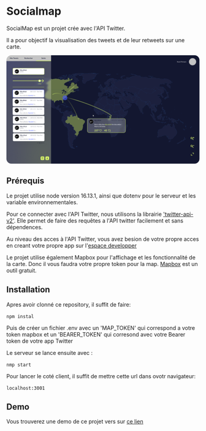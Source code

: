 # Socialmap  

SocialMap est un projet crée avec l'API Twitter.

Il a pour objectif la visualisation des tweets et de leur retweets sur une carte. 

![Carte](public\asset\img\img2_hom2.png)

## Prérequis

Le projet utilise node version 16.13.1, ainsi que dotenv pour le serveur et les variable environnementales.

Pour ce connecter avec l'API Twitter, nous utilisons la librairie ['twitter-api-v2'](https://github.com/plhery/node-twitter-api-v2).
Elle permet de faire des requêtes a l'API twitter facilement et sans dépendences.

Au niveau des acces à l'API Twitter, vous avez besion de votre propre acces en creant votre propre app sur l'[espace developper](https://developer.twitter.com/en/portal/dashboard)

Le projet utilise également Mapbox pour l'affichage et les fonctionnalité de la carte. Donc il vous faudra votre propre token pour la map. [Mapbox](https://docs.mapbox.com/) est un outil gratuit.

## Installation 

Apres avoir clonné ce repository, il suffit de faire:
```
npm instal
```
Puis de créer un fichier .env avec un 'MAP_TOKEN' qui correspond a votre token mapbox et un 'BEARER_TOKEN' qui corresond avec votre Bearer token de votre app Twitter

Le serveur se lance ensuite avec :
```
nmp start
```

Pour lancer le coté client, il suffit de mettre cette url dans ovotr navigateur:
```
localhost:3001
```

## Demo 

Vous trouverez une demo de ce projet vers sur [ce lien](https://socialmapxtwitter.herokuapp.com)